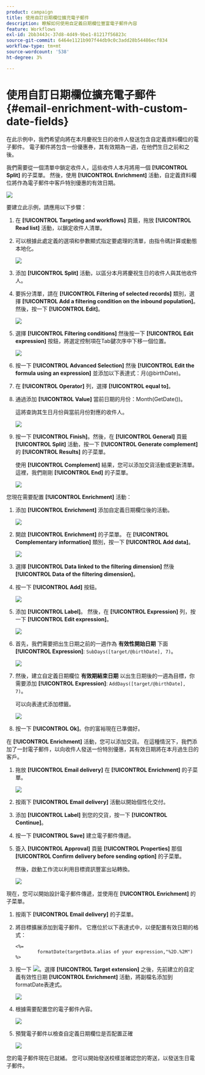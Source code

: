 ```yaml
---
product: campaign
title: 使用自訂日期欄位擴充電子郵件
description: 瞭解如何使用自定義日期欄位豐富電子郵件內容
feature: Workflows
exl-id: 2bb3443c-37d8-4d49-9be1-81217f56823c
source-git-commit: 6464e1121b907f44db9c0c3add28b54486ecf834
workflow-type: tm+mt
source-wordcount: '538'
ht-degree: 3%

---
```


# 使用自訂日期欄位擴充電子郵件{#email-enrichment-with-custom-date-fields}



在此示例中，我們希望向將在本月慶祝生日的收件人發送包含自定義資料欄位的電子郵件。 電子郵件將包含一份優惠券，其有效期為一週，在他們生日之前和之後。

我們需要從一個清單中鎖定收件人，這些收件人本月將用一個 **[!UICONTROL Split]** 的子菜單。 然後，使用 **[!UICONTROL Enrichment]** 活動，自定義資料欄位將作為電子郵件中客戶特別優惠的有效日期。

![](assets/uc_enrichment.png)

要建立此示例，請應用以下步驟：

1. 在 **[!UICONTROL Targeting and workflows]** 頁籤，拖放 **[!UICONTROL Read list]** 活動，以鎖定收件人清單。
1. 可以根據此處定義的選項和參數顯式指定要處理的清單，由指令碼計算或動態本地化。

   ![](assets/uc_enrichment_1.png)

1. 添加 **[!UICONTROL Split]** 活動，以區分本月將慶祝生日的收件人與其他收件人。
1. 要拆分清單，請在 **[!UICONTROL Filtering of selected records]** 類別，選擇 **[!UICONTROL Add a filtering condition on the inbound population]**。 然後，按一下 **[!UICONTROL Edit]**。

   ![](assets/uc_enrichment_2.png)

1. 選擇 **[!UICONTROL Filtering conditions]** 然後按一下 **[!UICONTROL Edit expression]** 按鈕，將選定控制項在Tab鍵次序中下移一個位置。

   ![](assets/uc_enrichment_3.png)

1. 按一下 **[!UICONTROL Advanced Selection]** 然後 **[!UICONTROL Edit the formula using an expression]** 並添加以下表達式：月(@birthDate)。
1. 在 **[!UICONTROL Operator]** 列，選擇 **[!UICONTROL equal to]**。
1. 通過添加 **[!UICONTROL Value]** 當前日期的月份：Month(GetDate())。

   這將查詢其生日月份與當前月份對應的收件人。

   ![](assets/uc_enrichment_4.png)

1. 按一下 **[!UICONTROL Finish]**。然後，在 **[!UICONTROL General]** 頁籤 **[!UICONTROL Split]** 活動，按一下 **[!UICONTROL Generate complement]** 的 **[!UICONTROL Results]** 的子菜單。

   使用 **[!UICONTROL Complement]** 結果，您可以添加交貨活動或更新清單。 這裡，我們剛剛 **[!UICONTROL End]** 的子菜單。

   ![](assets/uc_enrichment_6.png)

您現在需要配置 **[!UICONTROL Enrichment]** 活動：

1. 添加 **[!UICONTROL Enrichment]** 添加自定義日期欄位後的活動。

   ![](assets/uc_enrichment_7.png)

1. 開啟 **[!UICONTROL Enrichment]** 的子菜單。 在 **[!UICONTROL Complementary information]** 類別，按一下 **[!UICONTROL Add data]**。

   ![](assets/uc_enrichment_8.png)

1. 選擇 **[!UICONTROL Data linked to the filtering dimension]** 然後 **[!UICONTROL Data of the filtering dimension]**。
1. 按一下 **[!UICONTROL Add]** 按鈕。

   ![](assets/uc_enrichment_9.png)

1. 添加 **[!UICONTROL Label]**。 然後，在 **[!UICONTROL Expression]** 列，按一下 **[!UICONTROL Edit expression]**。

   ![](assets/uc_enrichment_10.png)

1. 首先，我們需要把出生日期之前的一週作為 **有效性開始日期** 下面 **[!UICONTROL Expression]**: `SubDays([target/@birthDate], 7)`。

   ![](assets/uc_enrichment_11.png)

1. 然後，建立自定義日期欄位 **有效期結束日期** 以出生日期後的一週為目標，你需要添加 **[!UICONTROL Expression]**: `AddDays([target/@birthDate], 7)`。

   可以向表達式添加標籤。

   ![](assets/uc_enrichment_12.png)

1. 按一下 **[!UICONTROL Ok]**。你的富裕現在已準備好。

在 **[!UICONTROL Enrichment]** 活動，您可以添加交貨。 在這種情況下，我們添加了一封電子郵件，以向收件人發送一份特別優惠，其有效日期將在本月過生日的客戶。

1. 拖放 **[!UICONTROL Email delivery]** 在 **[!UICONTROL Enrichment]** 的子菜單。

   ![](assets/uc_enrichment_15.png)

1. 按兩下 **[!UICONTROL Email delivery]** 活動以開始個性化交付。
1. 添加 **[!UICONTROL Label]** 到您的交貨，按一下 **[!UICONTROL Continue]**。
1. 按一下 **[!UICONTROL Save]** 建立電子郵件傳遞。
1. 簽入 **[!UICONTROL Approval]** 頁籤 **[!UICONTROL Properties]** 那個 **[!UICONTROL Confirm delivery before sending option]** 的子菜單。

   然後，啟動工作流以利用目標資訊豐富出站轉換。

   ![](assets/uc_enrichment_18.png)

現在，您可以開始設計電子郵件傳遞，並使用在 **[!UICONTROL Enrichment]** 的子菜單。

1. 按兩下 **[!UICONTROL Email delivery]** 的子菜單。
1. 將目標擴展添加到電子郵件。 它應位於以下表達式中，以便配置有效日期的格式：

   ```
   <%=
           formatDate(targetData.alias of your expression,"%2D.%2M")  %>
   ```

1. 按一下 ![](assets/uc_enrichment_16.png)。選擇 **[!UICONTROL Target extension]** 之後，先前建立的自定義有效性日期 **[!UICONTROL Enrichment]** 活動，將副檔名添加到formatDate表達式。

   ![](assets/uc_enrichment_19.png)

1. 根據需要配置您的電子郵件內容。

   ![](assets/uc_enrichment_17.png)

1. 預覽電子郵件以檢查自定義日期欄位是否配置正確

   ![](assets/uc_enrichment_20.png)

您的電子郵件現在已就緒。 您可以開始發送校樣並確認您的寄送，以發送生日電子郵件。
